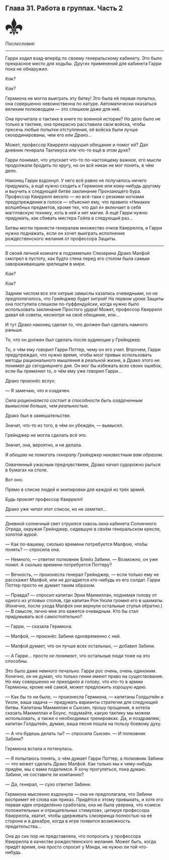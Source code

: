 ﻿## Глава 31. Работа в группах. Часть 2

![](./images/fleur.jpg)

*Послесловия:*

* * *

Гарри ходил взад-вперёд по своему генеральскому кабинету. Это было прекрасное место для ходьбы. Других применений для кабинета Гарри пока не обнаружил.

*Как?*

*Как?*

Гермиона не могла выиграть эту битву! Это была её первая попытка, она совершенно невоинственна по натуре. Автоматически оказаться великим полководцем — это слишком даже для неё.

Она прочитала о тактике в книге по военной истории? Но дело было не только в тактике, она прекрасно расставила свои войска, чтобы пресечь любые попытки отступления, её войска были лучше скоординированы, чем его или Драко…

Может, профессор Квиррелл нарушил обещание и помог ей? Дал дневник генерала Тактикуса или что-то ещё в этом духе?

Гарри понимал, что упускает что-то по-настоящему важное, его мысли продолжали бродить по кругу, но он всё никак не мог понять, в чём дело.

Наконец Гарри вздохнул. У него всё равно не получалось ничего придумать, а ещё нужно сходить к Гермионе или кому-нибудь другому и выучить к следующей битве заклинание Пронзающего бура. Профессор Квиррелл весело — но всё-таки с резкими нотками предупреждения в голосе — объяснил ему, что правило «Никаких волшебных предметов, кроме тех, что дал я» включает в себя маггловскую технику, хоть в ней и нет магии. А ещё Гарри нужно придумать, как сбивать мистера Гойла в следующий раз…

Битвы могли принести генералам множество очков Квиррелла, и Гарри нужно поднажать, если он хочет выиграть исполнение рождественского желания от профессора Защиты.

* * *

В своей личной комнате в подземельях Слизерина Драко Малфой смотрел в пустоту, как будто стена перед его столом была самым завораживающим зрелищем в мире.

*Как?*

*Как?*

Задним числом все эти хитрые замыслы казались очевидными, но не *предполагалось*, что Грейнджер будет хитрой! На первом уроке Защиты она поступила слишком по-пуффендуйски, когда нужно было использовать заклинание Простого удара! Может, профессор Квиррелл давал ей советы, несмотря на своё обещание, или…

И тут Драко наконец сделал то, что должен был сделать намного раньше.

То, что он должен был сделать после аудиенции у Грейнджер.

То, о чём ему *говорил* Гарри Поттер, чему он его *учил.* Впрочем, Гарри предупреждал, что нужно время, чтобы мозг привык использовать методы рационального мышления в реальной жизни, а Драко этого не *понимал* до сегодняшнего дня. Он мог бы избежать всех своих ошибок, если бы *применил* то, о чём ему уже *говорил* Гарри…

Драко произнёс вслух:

— Я замечаю, что я озадачен.

*Сила рационалиста состоит в способности быть озадаченным вымыслом больше, чем реальностью.*

Драко был в замешательстве.

Значит, что-то из того, в чём он убеждён, — вымысел.

Грейнджер не могла сделать всё это.

Значит, она, вероятно, и не делала.

*Я обещаю не помогать генералу Грейнджер неизвестным вам образом.*

Охваченный ужасным предчувствием, Драко начал судорожно рыться в бумагах на столе.

Вот оно.

Прямо в списке людей и экипировки для каждой из трёх армий.

*Будь проклят* профессор Квиррелл!

Драко уже *читал* этот список, но не *заметил*…

* * *

Дневной солнечный свет струился сквозь окна кабинета Солнечного Отряда, окружая Грейнджер, сидевшую в своём генеральском кресле, золотой аурой.

— Как по-вашему, сколько времени потребуется Малфою, чтобы понять? — спросила она.

— Немного, — ответил полковник Блейз Забини. — Возможно, он уже понял. А сколько времени потребуется Поттеру?

— Вечность, — произнесла генерал Грейнджер, — если только ему не расскажет Малфой, или не догадается кто-нибудь из его солдат. Гарри Поттер просто не думает таким образом.

— Правда? — спросил капитан Эрни Макмиллан, поднимая голову от одного из угловых столов, где капитан Рон Уизли громил его в шахматы. (Конечно, после ухода Малфоя они вернули остальные стулья обратно.) — В смысле, лично мне это кажется очевидным. Кто бы стал придумывать всё самостоятельно?

— Гарри, — сказала Гермиона.

— Малфой, — произнёс Забини одновременно с ней.

— Малфой думает, что он лучше всех остальных, — добавил Забини.

— А Гарри… просто *не понимает*, что остальные люди тоже на это способны.

Это было даже немного печально. Гарри рос очень, очень одиноким. Конечно, он не думал, что только гении имеют право на существование. Но ему совершенно *не приходило в голову*, что кто-то в армии Гермионы, кроме неё самой, может предложить хорошую идею.

— Как бы то ни было, — произнесла Гермиона, — капитаны Голдштейн и Уизли, ваша задача — придумать варианты стратегии для следующей битвы. Капитаны Макмиллан и Сьюзен, прошу прощения, я хотела сказать Макмиллан и Боунс, подумайте, какую тактику мы можем использовать, а также о необходимых тренировках. Да, и поздравляю, капитан Голдштейн, думаю, ваша песня пошла на пользу боевому духу.

— А что будешь делать ты? — спросила Сьюзен. — И полковник Забини?

Гермиона встала и потянулась.

— Я попытаюсь понять, о чём думает Гарри Поттер, а полковник Забини — что может сделать Драко Малфой. Как только мы к чему-нибудь придём, мы с вами поделимся. Я хочу прогуляться, пока думаю. Забини, не составите ли компанию?

— Да, генерал, — сухо ответил Забини.

Гермиона мысленно вздохнула — она не предполагала, что Забини воспримет её слова как приказ. Придётся к этому привыкать, и хотя его первая идея определённо сработала, она не была уверена, что «смеси положительных и отрицательных стимулов», цитируя профессора Квиррелла, хватит, чтобы удерживать слизеринца полностью на её стороне и в декабре, когда в игре появится возможность предательства…

Она до сих пор не представляла, что попросить у профессора Квиррелла в качестве рождественского желания. Может быть, когда придёт время, она просто спросит у Мэнди, не нужно ли той что-нибудь.
